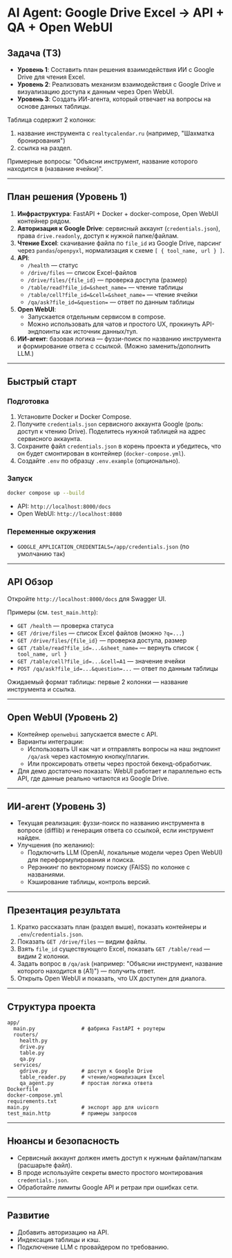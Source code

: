 # AI Agent: Google Drive Excel -> API + QA + Open WebUI

## Задача (ТЗ)
- **Уровень 1**: Составить план решения взаимодействия ИИ с Google Drive для чтения Excel.
- **Уровень 2**: Реализовать механизм взаимодействия с Google Drive и визуализацию доступа к данным через Open WebUI.
- **Уровень 3**: Создать ИИ-агента, который отвечает на вопросы на основе данных таблицы.

Таблица содержит 2 колонки:
1) название инструмента с `realtycalendar.ru` (например, "Шахматка бронирования")
2) ссылка на раздел.

Примерные вопросы: "Объясни инструмент, название которого находится в (название ячейки)".

---

## План решения (Уровень 1)
1. **Инфраструктура**: FastAPI + Docker + docker-compose, Open WebUI контейнер рядом.
2. **Авторизация к Google Drive**: сервисный аккаунт (`credentials.json`), права `drive.readonly`, доступ к нужной папке/файлам.
3. **Чтение Excel**: скачивание файла по `file_id` из Google Drive, парсинг через `pandas`/`openpyxl`, нормализация к схеме `[ { tool_name, url } ]`.
4. **API**:
   - `/health` — статус
   - `/drive/files` — список Excel-файлов
   - `/drive/files/{file_id}` — проверка доступа (размер)
   - `/table/read?file_id=&sheet_name=` — чтение таблицы
   - `/table/cell?file_id=&cell=&sheet_name=` — чтение ячейки
   - `/qa/ask?file_id=&question=` — ответ по данным таблицы
5. **Open WebUI**:
   - Запускается отдельным сервисом в compose.
   - Можно использовать для чатов и простого UX, прокинуть API-эндпоинты как источник данных/тул.
6. **ИИ-агент**: базовая логика — фуззи-поиск по названию инструмента и формирование ответа с ссылкой. (Можно заменить/дополнить LLM.)

---

## Быстрый старт

### Подготовка
1. Установите Docker и Docker Compose.
2. Получите `credentials.json` сервисного аккаунта Google (роль: доступ к чтению Drive). Поделитесь нужной таблицей на адрес сервисного аккаунта.
3. Сохраните файл `credentials.json` в корень проекта и убедитесь, что он будет смонтирован в контейнер (`docker-compose.yml`).
4. Создайте `.env` по образцу `.env.example` (опционально).

### Запуск
```bash
docker compose up --build
```
- API: `http://localhost:8000/docs`
- Open WebUI: `http://localhost:8080`

### Переменные окружения
- `GOOGLE_APPLICATION_CREDENTIALS=/app/credentials.json` (по умолчанию так)

---

## API Обзор
Откройте `http://localhost:8000/docs` для Swagger UI.

Примеры (см. `test_main.http`):
- `GET /health` — проверка статуса
- `GET /drive/files` — список Excel файлов (можно `?q=...`)
- `GET /drive/files/{file_id}` — проверка доступа, размер
- `GET /table/read?file_id=...&sheet_name=` — вернуть список `{ tool_name, url }`
- `GET /table/cell?file_id=...&cell=A1` — значение ячейки
- `POST /qa/ask?file_id=...&question=...` — ответ по данным таблицы

Ожидаемый формат таблицы: первые 2 колонки — название инструмента и ссылка.

---

## Open WebUI (Уровень 2)
- Контейнер `openwebui` запускается вместе с API.
- Варианты интеграции:
  - Использовать UI как чат и отправлять вопросы на наш эндпоинт `/qa/ask` через кастомную кнопку/плагин.
  - Или проксировать ответы через простой бекенд-обработчик.
- Для демо достаточно показать: WebUI работает и параллельно есть API, где данные реально читаются из Google Drive.

---

## ИИ-агент (Уровень 3)
- Текущая реализация: фуззи-поиск по названию инструмента в вопросе (difflib) и генерация ответа со ссылкой, если инструмент найден.
- Улучшения (по желанию):
  - Подключить LLM (OpenAI, локальные модели через Open WebUI) для переформулирования и поиска.
  - Рерэнкинг по векторному поиску (FAISS) по колонке с названиями.
  - Кэширование таблицы, контроль версий.

---

## Презентация результата
1. Кратко рассказать план (раздел выше), показать контейнеры и `.env`/`credentials.json`.
2. Показать `GET /drive/files` — видим файлы.
3. Взять `file_id` существующего Excel, показать `GET /table/read` — видим 2 колонки.
4. Задать вопрос в `/qa/ask` (например: "Объясни инструмент, название которого находится в (A1)") — получить ответ.
5. Открыть Open WebUI и показать, что UX доступен для диалога.

---

## Структура проекта
```
app/
  main.py               # фабрика FastAPI + роутеры
  routers/
    health.py
    drive.py
    table.py
    qa.py
  services/
    gdrive.py           # доступ к Google Drive
    table_reader.py     # чтение/нормализация Excel
    qa_agent.py         # простая логика ответа
Dockerfile
docker-compose.yml
requirements.txt
main.py                 # экспорт app для uvicorn
test_main.http          # примеры запросов
```

---

## Нюансы и безопасность
- Сервисный аккаунт должен иметь доступ к нужным файлам/папкам (расшарьте файл).
- В проде используйте секреты вместо простого монтирования `credentials.json`.
- Обработайте лимиты Google API и ретраи при ошибках сети.

---

## Развитие
- Добавить авторизацию на API.
- Индексация таблицы и кэш.
- Подключение LLM с провайдером по требованию.




